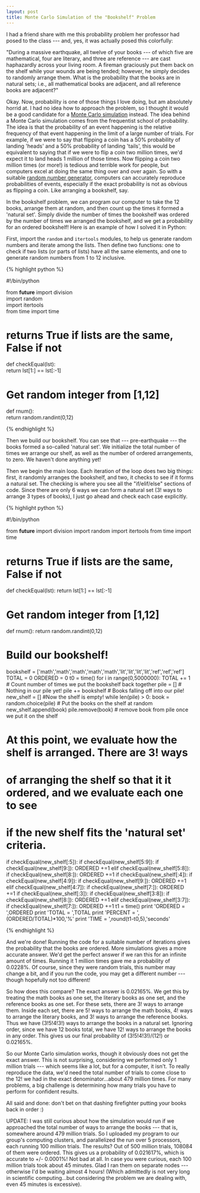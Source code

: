 ```yaml
---
layout: post 
title: Monte Carlo Simulation of the "Bookshelf" Problem 
---
```


I had a friend share with me this probability problem her professor had posed to the class --- and, yes, it was actually posed this colorfully:

"During a massive earthquake, all twelve of your books --- of which five are mathematical, four are literary, and three are reference --- are cast haphazardly across your living room. A fireman graciously put them back on the shelf while your wounds are being tended; however, he simply decides to randomly arrange them. What is the probability that the books are in natural sets; i.e., all mathematical books are adjacent, and all reference books are adjacent?"

Okay. Now, probability is one of those things I love doing, but am absolutely horrid at. I had no idea how to approach the problem, so I thought it would be a good candidate for a [Monte Carlo simulation](http://en.wikipedia.org/wiki/Monte_Carlo_method "Monte Carlo method") instead. The idea behind a Monte Carlo simulation comes from the frequentist school of probability. The idea is that the probability of an event happening is the relative frequency of that event happening in the limit of a large number of trials. For example, if we were to say that flipping a coin has a 50% probability of landing 'heads' and a 50% probability of landing 'tails', this would be equivalent to saying that if we were to flip a coin two million times, we'd expect it to land heads 1 million of those times. Now flipping a coin two million times (or more!) is tedious and terrible work for people, but computers excel at doing the same thing over and over again. So with a suitable [random number generator](http://en.wikipedia.org/wiki/Random_number_generation "Random number generation"), computers can accurately reproduce probabilities of events, especially if the exact probability is not as obvious as flipping a coin. Like arranging a bookshelf, say.

In the bookshelf problem, we can program our computer to take the 12 books, arrange them at random, and then count up the times it formed a 'natural set'. Simply divide the number of times the bookshelf was ordered by the number of times we arranged the bookshelf, and we get a probability for an ordered bookshelf! Here is an example of how I solved it in Python:

First, import the `random` and `itertools` modules, to help us generate random numbers and iterate among the lists. Then define two functions: one to check if two lists (or parts of lists) have all the same elements, and one to generate random numbers from 1 to 12 inclusive.

{% highlight python %}

#!/bin/python

from __future__ import division  
import random  
import itertools  
from time import time

# returns True if lists are the same, False if not  
def checkEqual(lst):  
    return lst[1:] == lst[:-1]

# Get random integer from [1,12]  
def rnum():  
    return random.randint(0,12)  

{% endhighlight %}

Then we build our bookshelf. You can see that --- pre-earthquake --- the books formed a so-called 'natural set'. We initialize the total number of times we arrange our shelf, as well as the number of ordered arrangements, to zero. We haven't done anything yet!

Then we begin the main loop. Each iteration of the loop does two big things: first, it randomly arranges the bookshelf, and two, it checks to see if it forms a natural set. The checking is where you see all the "if/elif/else" sections of code. Since there are only 6 ways we can form a natural set (3! ways to arrange 3 types of books), I just go ahead and check each case explicitly.

{% highlight python %}

#!/bin/python

from __future__ import division
import random
import itertools
from time import time

# returns True if lists are the same, False if not
def checkEqual(lst):
  return lst[1:] == lst[:-1]

# Get random integer from [1,12]
def rnum():
  return random.randint(0,12)

# Build our bookshelf!
bookshelf = ['math','math','math','math','math','lit','lit','lit','lit','ref','ref','ref']
TOTAL = 0
ORDERED = 0
t0 = time()
for i in range(0,5000000):
  TOTAL += 1   # Count number of times we put the bookshelf back together
  pile = [] # Nothing in our pile yet!
  pile += bookshelf # Books falling off into our pile!
  new_shelf = [] #Now the shelf is empty!
  while len(pile) > 0:
    book = random.choice(pile) # Put the books on the shelf at random
    new_shelf.append(book)
    pile.remove(book) # remove book from pile once we put it on the shelf

  # At this point, we evaluate how the shelf is arranged. There are 3! ways
  # of arranging the shelf so that it it ordered, and we evaluate each one to see
  # if the new shelf fits the 'natural set' criteria.
  if checkEqual(new_shelf[:5]):
    if checkEqual(new_shelf[5:9]):
      if checkEqual(new_shelf[9:]):
        ORDERED +=1
    elif checkEqual(new_shelf[5:8]):
      if checkEqual(new_shelf[8:]):
        ORDERED +=1
  if checkEqual(new_shelf[:4]):
    if checkEqual(new_shelf[4:9]):
      if checkEqual(new_shelf[9:]):
        ORDERED +=1
    elif checkEqual(new_shelf[4:7]):
      if checkEqual(new_shelf[7:]):
        ORDERED +=1
  if checkEqual(new_shelf[:3]):
    if checkEqual(new_shelf[3:8]):
      if checkEqual(new_shelf[8:]):
        ORDERED +=1
    elif checkEqual(new_shelf[3:7]):
      if checkEqual(new_shelf[7:]):
        ORDERED +=1
t1 = time()
print 'ORDERED = ',ORDERED
print 'TOTAL = ',TOTAL
print 'PERCENT = ',(ORDERED/TOTAL)*100,'%'
print 'TIME = ',round(t1-t0,5),'seconds'

{% endhighlight %}

And we're done! Running the code for a suitable number of iterations gives the probability that the books are ordered. More simulations gives a more accurate answer. We'd get the perfect answer if we ran this for an infinite amount of times. Running it 1 million times gave me a probability of 0.0228%. Of course, since they were random trials, this number may change a bit, and if you run the code, you may get a different number --- though hopefully not too different!

So how does this compare? The exact answer is 0.02165%. We get this by treating the math books as one set, the literary books as one set, and the reference books as one set. For these sets, there are 3! ways to arrange them. Inside each set, there are 5! ways to arrange the math books, 4! ways to arrange the literary books, and 3! ways to arrange the reference books. Thus we have (3!5!4!3!) ways to arrange the books in a natural set. Ignoring order, since we have 12 books total, we have 12! ways to arrange the books in any order. This gives us our final probability of (3!5!4!3!)/(12!) or 0.02165%.

So our Monte Carlo simulation works, though it obviously does not get the exact answer. This is not surprising, considering we performed only 1 million trials --- which seems like a lot, but for a computer, it isn't. To really reproduce the data, we'd need the total number of trials to come close to the 12! we had in the exact denominator...about 479 million times. For many problems, a big challenge is determining how many trials you have to perform for confident results.

All said and done: don't bet on that dashing firefighter putting your books back in order :)

UPDATE: I was still curious about how the simulation would run if we approached the total number of ways to arrange the books --- that is, somewhere around 479 million trials. So I uploaded my program to our group's computing clusters, and parallelized the run over 5 processors, each running 100 million trials. The results? Out of 500 million trials, 108084 of them were ordered. This gives us a probability of 0.021617%, which is accurate to +/- 0.0001%! Not bad at all. In case you were curious, each 100 million trials took about 45 minutes. Glad I ran them on separate nodes --- otherwise I'd be waiting almost 4 hours! (Which admittedly is not very long in scientific computing...but considering the problem we are dealing with, even 45 minutes is excessive).


